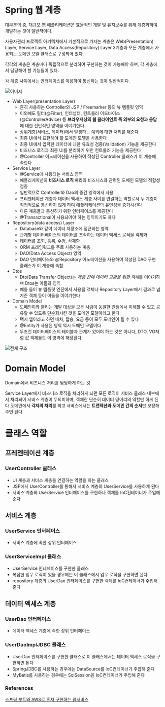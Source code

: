 # Spring 웹 계층
대부분의 중, 대규모 웹 애플리케이션은 효율적인 개발 및 유지보수를 위해 계층화하여 개발하는 것이 일반적이다.  

사용자관리 프로젝트 아키텍쳐에서 기본적으로 가지는 계층은 Web(Presentation) Layer, Service Layer, Data Access(Repository) Layer 3계층과 모든 계층에서 사용되는 도메인 모델 클래스로 구성되어 있다.

각각의 계층은 계층마다 독립적으로 분리하여 구현하는 것이 가능해야 하며, 각 계층에서 담당해야 할 기능들이 있다. 

각 계층 사이에서는 인터페이스를 이용하여 통신하는 것이 일반적이다.

![이미지](https://kyu9341.github.io/img/springLayer.png)

* Web Layer(presentation Layer)
    * 흔히 사용하는 Controller와 JSP / Freemarker 등의 뷰 템플릿 영역
    * 이외에도 필터(@Filter), 인터셉터, 컨트롤러 어드바이스(@ControllerAdvice) 등 **브라우저상의 웹 클라이언트 즉 외부의 요청과 응답**에 대한 전반적인 영역을 이야기한다
    * 상위계층(서비스, 데이터)에서 발생하는 예외에 대한 처리를 해준다
    * 최종 UI에서 표현해야 할 도메인 모델을 사용한다
    * 최종 UI에서 입력한 데이터에 대한 유효성 검증(Validation) 기능을 제공한다
    * 비즈니스 로직과 최종 UI를 분리하기 위한 컨트롤러 기능을 제공한다
    * @Controller 어노테이션을 사용하여 작성된 Controller 클래스가 이 계층에 속한다
* Service Layer
    * @Service에 사용되는 서비스 영역
    * 애플리케이션의 **비즈니스 로직 처리**와 비즈니스와 관련된 도메인 모델의 적합성 검증 
    * 일반적으로 Controller와 Dao의 중간 영역에서 사용
    * 프리젠테이션 계층과 데이터 엑세스 계층 사이를 연결하는 역할로서 두 계층이 직접적으로 통신하지 않게 하여 애플리케이션의 유연성을 증가시킨다
    * 다른 계층들과 통신하기 위한 인터페이스를 제공한다
    * @Transactional이 사용되어야 하는 영역이기도 하다
* Repository(data access) Layer
    * Database와 같이 데이터 저장소에 접근하는 영역
    * 관계형 데이터베이스의 데이터를 조작하는 데이터 엑세스 로직을 객체화
    * 데이터를 조회, 등록, 수정, 삭제함
    * ORM 프레임워크를 주로 사용하는 계층
    * DAO(Data Access Object) 영역
    * DAO 인터페이스와 @Repository 어노테이션을 사용하여 작성된 DAO 구현 클래스가 이 계층에 속함
* Dtos 
    * Dto(Data Transfer Object)는 *계층 간에 데이터 교환을 위한 객체*를 이야기하며 Dtos는 이들의 영역
    * 예를 들어 뷰 템플릿 엔진에서 사용될 객체나 Repository Layer에서 결과로 넘겨준 객체 등이 이들을 이야기한다
* Domain Model 
    * 도메인이라 불리는 개발 대상을 모든 사람이 동일한 관점에서 이해할 수 있고 공유할 수 있도록 단순화시킨 것을 도메인 모델이라고 한다
    * 택시 앱이라고 하면 배차, 탑승, 요금 등이 모두 도메인이 될 수 있다
    * @Entity가 사용된 영역 역시 도메인 모델이다
    * 무조건 데이터베이스의 테이블과 관계가 있어야 하는 것은 아니다, DTO, VO처럼 값 객체들도 이 영역에 해당된다



![전체 구조](https://gmlwjd9405.github.io/images/spring-framework/spring-package-flow.png)


# Domain Model
Domain에서 비즈니스 처리를 담당하게 하는 것

Service Layer에서 비즈니스 로직을 처리하게 되면 모든 로직이 서비스 클래스 내부에서 처리되어 서비스 계층이 무의미하며, 객체란 단순히 데이터 덩어리의 역할만 하게 된다
도메인에서 **각자의 처리**를 하고 서비스에서는 **트랜젝션과 도메인 간의 순서**만 보장해 주면 된다.


# 클래스 역할

## 프레젠테이션 계층 
### UserController 클래스
* UI 계층과 서비스 계층을 연결하는 역할을 하는 클래스
* JSP에서 UserController를 통해서 서비스 계층의 UserService를 사용하게 된다
* 서비스 계층의 UserService 인터페이스를 구현하나 객체를 IoC컨테이너가 주입해 준다

## 서비스 계층
### UserService 인터페이스
* 서비스 계층에 속한 상위 인터페이스
### UserServicelmpl 클래스
* UserService 인테페이스를 구현한 클래스
* 복잡한 업무 로직이 있을 경우에는 이 클래스에서 업무 로직을 구현하면 된다 
* repository 계층의 UserDao 인터페이스를 구현한 객체를 IoC컨테이너가 주입해 준다

## 데이터 엑세스 계층
### UserDao 인터페이스
* 데이터 엑세스 계층에 속한 상위 인터페이스
### UserDaolmplJDBC 클래스
* UserDao 인터페이스를 구현한 클래스로 이 클래스에서는 데이터 액세스 로직을 구현하면 된다
* SpringJDBC를 사용하는 경우에는 DataSource를 IoC컨테이너가 주입해 준다
* MyBatis를 사용하는 경우에는 SqlSession을 IoC컨테이너가 주입해 준다
### References
[스프링 부트와 AWS로 혼자 구현하는 웹서비스](http://www.yes24.com/Product/Goods/83849117)
